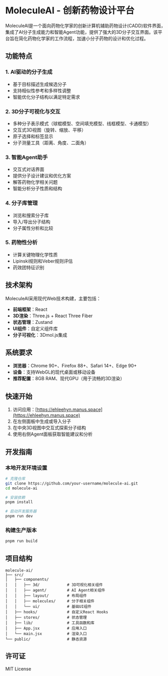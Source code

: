 # MoleculeAI - 创新药物设计平台

MoleculeAI是一个面向药物化学家的创新计算机辅助药物设计(CADD)软件界面，集成了AI分子生成能力和智能Agent功能，提供了强大的3D分子交互界面。该平台旨在简化药物化学家的工作流程，加速小分子药物的设计和优化过程。

## 功能特点

### 1. AI驱动的分子生成

- 基于目标描述生成候选分子
- 支持相似性参考和多样性调整
- 智能优化分子结构以满足特定需求

### 2. 3D分子可视化与交互

- 多种分子表示模式（球棍模型、空间填充模型、线框模型、卡通模型）
- 交互式3D视图（旋转、缩放、平移）
- 原子选择和标签显示
- 分子测量工具（距离、角度、二面角）

### 3. 智能Agent助手

- 交互式对话界面
- 提供分子设计建议和优化方案
- 解答药物化学相关问题
- 智能分析分子性质和结构

### 4. 分子库管理

- 浏览和搜索分子库
- 导入/导出分子结构
- 分子属性分析和比较

### 5. 药物性分析

- 计算关键物理化学性质
- Lipinski规则和Veber规则评估
- 药效团特征识别

## 技术架构

MoleculeAI采用现代Web技术构建，主要包括：

- **前端框架**：React
- **3D渲染**：Three.js + React Three Fiber
- **状态管理**：Zustand
- **UI组件**：自定义组件库
- **分子可视化**：3Dmol.js集成

## 系统要求

- **浏览器**：Chrome 90+、Firefox 88+、Safari 14+、Edge 90+
- **设备**：支持WebGL的现代桌面或移动设备
- **推荐配置**：8GB RAM、现代GPU（用于流畅的3D渲染）

## 快速开始

1. 访问应用：[https://ehleehyn.manus.space](https://ehleehyn.manus.space)
2. 在左侧面板中生成或导入分子
3. 在中央3D视图中交互式探索分子结构
4. 使用右侧Agent面板获取智能建议和分析

## 开发指南

### 本地开发环境设置

```bash
# 克隆仓库
git clone https://github.com/your-username/molecule-ai.git
cd molecule-ai

# 安装依赖
pnpm install

# 启动开发服务器
pnpm run dev
```

### 构建生产版本

```bash
pnpm run build
```

## 项目结构

```
molecule-ai/
├── src/
│   ├── components/
│   │   ├── 3d/            # 3D可视化相关组件
│   │   ├── agent/         # AI Agent相关组件
│   │   ├── layout/        # 布局组件
│   │   ├── molecules/     # 分子相关组件
│   │   └── ui/            # 基础UI组件
│   ├── hooks/             # 自定义React Hooks
│   ├── stores/            # 状态管理
│   ├── lib/               # 工具函数和库
│   ├── App.jsx            # 应用入口
│   └── main.jsx           # 渲染入口
└── public/                # 静态资源
```

## 许可证

MIT License


